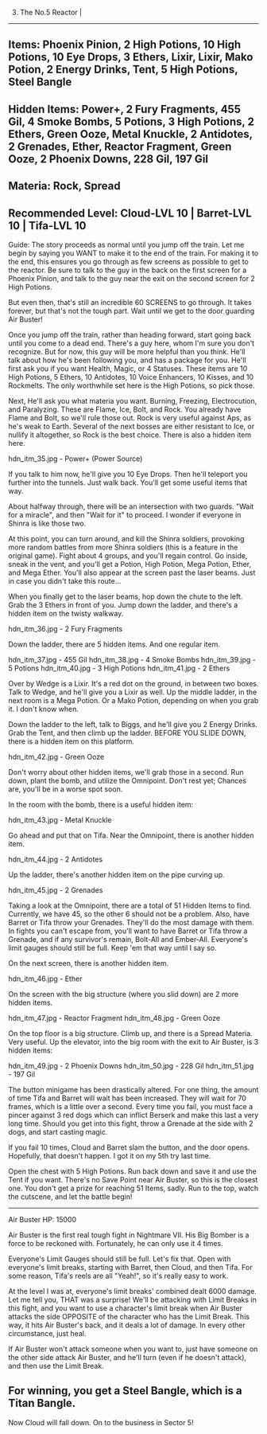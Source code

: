 3) The No.5 Reactor   |
-----------------------
Items: Phoenix Pinion, 2 High Potions, 10 High Potions, 10 Eye Drops,
3 Ethers, Lixir, Lixir, Mako Potion, 2 Energy Drinks, Tent, 5 High Potions,
Steel Bangle
------------------------------------------------------------------------------
Hidden Items: Power+, 2 Fury Fragments, 455 Gil, 4 Smoke Bombs, 5 Potions,
3 High Potions, 2 Ethers, Green Ooze, Metal Knuckle, 2 Antidotes, 2 Grenades,
Ether, Reactor Fragment, Green Ooze, 2 Phoenix Downs, 228 Gil, 197 Gil
------------------------------------------------------------------------------
Materia: Rock, Spread
------------------------------------------------------------------------------
Recommended Level: Cloud-LVL 10 | Barret-LVL 10 | Tifa-LVL 10
------------------------------------------------------------------------------
Guide: The story proceeds as normal until you jump off the train. Let me begin
by saying you WANT to make it to the end of the train. For making it to the
end, this ensures you go through as few screens as possible to get to the
reactor. Be sure to talk to the guy in the back on the first screen for a
Phoenix Pinion, and talk to the guy near the exit on the second screen for 2
High Potions.

But even then, that's still an incredible 60 SCREENS to go through. It takes
forever, but that's not the tough part. Wait until we get to the door guarding
Air Buster!

Once you jump off the train, rather than heading forward, start going back
until you come to a dead end. There's a guy here, whom I'm sure you don't
recognize. But for now, this guy will be more helpful than you think. He'll
talk about how he's been following you, and has a package for you. He'll first
ask you if you want Health, Magic, or 4 Statuses. These items are 10 High
Potions, 5 Ethers, 10 Antidotes, 10 Voice Enhancers, 10 Kisses, and 10
Rockmelts. The only worthwhile set here is the High Potions, so pick those.

Next, He'll ask you what materia you want. Burning, Freezing, Electrocution,
and Paralyzing. These are Flame, Ice, Bolt, and Rock. You already have Flame
and Bolt, so we'll rule those out. Rock is very useful against Aps, as he's
weak to Earth. Several of the next bosses are either resistant to Ice, or
nullify it altogether, so Rock is the best choice. There is also a hidden
item here.

hdn_itm_35.jpg - Power+ (Power Source)

If you talk to him now, he'll give you 10 Eye Drops. Then he'll teleport you
further into the tunnels. Just walk back. You'll get some useful items that
way.

About halfway through, there will be an intersection with two guards. "Wait
for a miracle", and then "Wait for it" to proceed. I wonder if everyone in
Shinra is like those two.

At this point, you can turn around, and kill the Shinra soldiers, provoking
more random battles from more Shinra soldiers (this is a feature in the
original game). Fight about 4 groups, and you'll regain control. Go inside,
sneak in the vent, and you'll get a Potion, High Potion, Mega Potion, Ether,
and Mega Ether. You'll also appear at the screen past the laser beams. Just in
case you didn't take this route...

When you finally get to the laser beams, hop down the chute to the left. Grab
the 3 Ethers in front of you. Jump down the ladder, and there's a hidden item
on the twisty walkway.

hdn_itm_36.jpg - 2 Fury Fragments

Down the ladder, there are 5 hidden items. And one regular item.

hdn_itm_37.jpg - 455 Gil
hdn_itm_38.jpg - 4 Smoke Bombs
hdn_itm_39.jpg - 5 Potions
hdn_itm_40.jpg - 3 High Potions
hdn_itm_41.jpg - 2 Ethers

Over by Wedge is a Lixir. It's a red dot on the ground, in between two boxes.
Talk to Wedge, and he'll give you a Lixir as well. Up the middle ladder, in
the next room is a Mega Potion. Or a Mako Potion, depending on when you grab
it. I don't know when.

Down the ladder to the left, talk to Biggs, and he'll give you 2 Energy
Drinks. Grab the Tent, and then climb up the ladder. BEFORE YOU SLIDE DOWN,
there is a hidden item on this platform.

hdn_itm_42.jpg - Green Ooze

Don't worry about other hidden items, we'll grab those in a second. Run down,
plant the bomb, and utilize the Omnipoint. Don't rest yet; Chances are, you'll
be in a worse spot soon.

In the room with the bomb, there is a useful hidden item:

hdn_itm_43.jpg - Metal Knuckle

Go ahead and put that on Tifa. Near the Omnipoint, there is another hidden
item.

hdn_itm_44.jpg - 2 Antidotes

Up the ladder, there's another hidden item on the pipe curving up.

hdn_itm_45.jpg - 2 Grenades

Taking a look at the Omnipoint, there are a total of 51 Hidden Items to find.
Currently, we have 45, so the other 6 should not be a problem. Also, have
Barret or Tifa throw your Grenades. They'll do the most damage with them. In
fights you can't escape from, you'll want to have Barret or Tifa throw a
Grenade, and if any survivor's remain, Bolt-All and Ember-All. Everyone's
limit gauges should still be full. Keep 'em that way until I say so.

On the next screen, there is another hidden item.

hdn_itm_46.jpg - Ether

On the screen with the big structure (where you slid down) are 2 more hidden
items.

hdn_itm_47.jpg - Reactor Fragment
hdn_itm_48.jpg - Green Ooze

On the top floor is a big structure. Climb up, and there is a Spread Materia.
Very useful. Up the elevator, into the big room with the exit to Air Buster,
is 3 hidden items:

hdn_itm_49.jpg - 2 Phoenix Downs
hdn_itm_50.jpg - 228 Gil
hdn_itm_51.jpg - 197 Gil

The button minigame has been drastically altered. For one thing, the amount
of time Tifa and Barret will wait has been increased. They will wait for 70
frames, which is a little over a second. Every time you fail, you must face
a pincer against 3 red dogs which can inflict Berserk and make this last a
very long time. Should you get into this fight, throw a Grenade at the side
with 2 dogs, and start casting magic.

If you fail 10 times, Cloud and Barret slam the button, and the door opens.
Hopefully, that doesn't happen. I got it on my 5th try last time.

Open the chest with 5 High Potions. Run back down and save it and use the Tent
if you want. There's no Save Point near Air Buster, so this is the closest
one. You don't get a prize for reaching 51 Items, sadly. Run to the top, watch
the cutscene, and let the battle begin!

------------------------------------------------------------------------------
Air Buster
HP: 15000

Air Buster is the first real tough fight in Nightmare VII. His Big Bomber is
a force to be reckoned with. Fortunately, he can only use it 4 times.

Everyone's Limit Gauges should still be full. Let's fix that. Open with
everyone's limit breaks, starting with Barret, then Cloud, and then Tifa. For
some reason, Tifa's reels are all "Yeah!", so it's really easy to work.

At the level I was at, everyone's limit breaks' combined dealt 6000 damage.
Let me tell you, THAT was a surprise! We'll be attacking with Limit Breaks
in this fight, and you want to use a character's limit break when Air Buster
attacks the side OPPOSITE of the character who has the Limit Break. This way,
it hits Air Buster's back, and it deals a lot of damage. In every other
circumstance, just heal.

If Air Buster won't attack someone when you want to, just have someone on the
other side attack Air Buster, and he'll turn (even if he doesn't attack), and
then use the Limit Break.

For winning, you get a Steel Bangle, which is a Titan Bangle.
------------------------------------------------------------------------------

Now Cloud will fall down. On to the business in Sector 5!